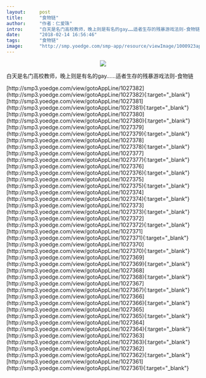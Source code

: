 ```yaml
---
layout:     post
title:      "食物链"
author:     "作者：仁爱珠"
intro:      "白天是名门高校教师，晚上则是有名的gay……适者生存的残暴游戏法则-食物链"
date:       "2018-02-14 16:56:46"
tags:       "食物链"
image:      "http://smp.yoedge.com/smp-app/resource/viewImage/1000923appline.png"
---
```

<div style="text-align: center">
<p><img src="http://smp.yoedge.com/smp-app/resource/viewImage/1000923appline.png"/></p>
</div>
<p class="post-meta">
<span>白天是名门高校教师，晚上则是有名的gay……适者生存的残暴游戏法则-食物链</span>
</p>
[http://smp3.yoedge.com/view/gotoAppLine/1027382](http://smp3.yoedge.com/view/gotoAppLine/1027382){:target="_blank"}
[http://smp3.yoedge.com/view/gotoAppLine/1027381](http://smp3.yoedge.com/view/gotoAppLine/1027381){:target="_blank"}
[http://smp3.yoedge.com/view/gotoAppLine/1027380](http://smp3.yoedge.com/view/gotoAppLine/1027380){:target="_blank"}
[http://smp3.yoedge.com/view/gotoAppLine/1027379](http://smp3.yoedge.com/view/gotoAppLine/1027379){:target="_blank"}
[http://smp3.yoedge.com/view/gotoAppLine/1027378](http://smp3.yoedge.com/view/gotoAppLine/1027378){:target="_blank"}
[http://smp3.yoedge.com/view/gotoAppLine/1027377](http://smp3.yoedge.com/view/gotoAppLine/1027377){:target="_blank"}
[http://smp3.yoedge.com/view/gotoAppLine/1027376](http://smp3.yoedge.com/view/gotoAppLine/1027376){:target="_blank"}
[http://smp3.yoedge.com/view/gotoAppLine/1027375](http://smp3.yoedge.com/view/gotoAppLine/1027375){:target="_blank"}
[http://smp3.yoedge.com/view/gotoAppLine/1027374](http://smp3.yoedge.com/view/gotoAppLine/1027374){:target="_blank"}
[http://smp3.yoedge.com/view/gotoAppLine/1027373](http://smp3.yoedge.com/view/gotoAppLine/1027373){:target="_blank"}
[http://smp3.yoedge.com/view/gotoAppLine/1027372](http://smp3.yoedge.com/view/gotoAppLine/1027372){:target="_blank"}
[http://smp3.yoedge.com/view/gotoAppLine/1027371](http://smp3.yoedge.com/view/gotoAppLine/1027371){:target="_blank"}
[http://smp3.yoedge.com/view/gotoAppLine/1027370](http://smp3.yoedge.com/view/gotoAppLine/1027370){:target="_blank"}
[http://smp3.yoedge.com/view/gotoAppLine/1027369](http://smp3.yoedge.com/view/gotoAppLine/1027369){:target="_blank"}
[http://smp3.yoedge.com/view/gotoAppLine/1027368](http://smp3.yoedge.com/view/gotoAppLine/1027368){:target="_blank"}
[http://smp3.yoedge.com/view/gotoAppLine/1027367](http://smp3.yoedge.com/view/gotoAppLine/1027367){:target="_blank"}
[http://smp3.yoedge.com/view/gotoAppLine/1027366](http://smp3.yoedge.com/view/gotoAppLine/1027366){:target="_blank"}
[http://smp3.yoedge.com/view/gotoAppLine/1027365](http://smp3.yoedge.com/view/gotoAppLine/1027365){:target="_blank"}
[http://smp3.yoedge.com/view/gotoAppLine/1027364](http://smp3.yoedge.com/view/gotoAppLine/1027364){:target="_blank"}
[http://smp3.yoedge.com/view/gotoAppLine/1027363](http://smp3.yoedge.com/view/gotoAppLine/1027363){:target="_blank"}
[http://smp3.yoedge.com/view/gotoAppLine/1027362](http://smp3.yoedge.com/view/gotoAppLine/1027362){:target="_blank"}
[http://smp3.yoedge.com/view/gotoAppLine/1027361](http://smp3.yoedge.com/view/gotoAppLine/1027361){:target="_blank"}


